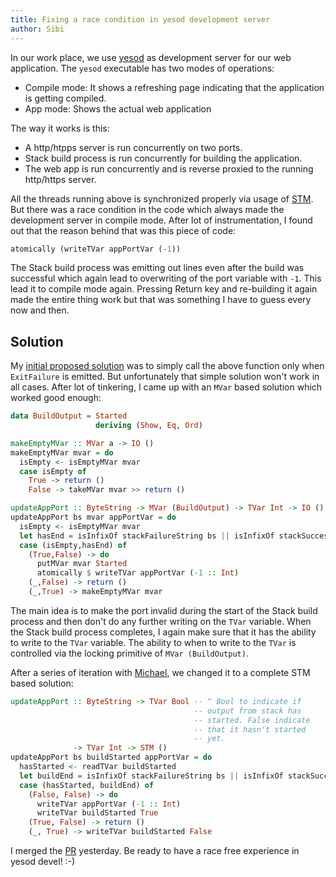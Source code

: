 ```yaml
---
title: Fixing a race condition in yesod development server
author: Sibi
---
```


In our work place, we
use [yesod](https://www.stackage.org/package/yesod-bin) as development
server for our web application. The `yesod` executable has two modes
of operations:

* Compile mode: It shows a refreshing page indicating that the
  application is getting compiled.
* App mode: Shows the actual web application

The way it works is this:

* A http/htpps server is run concurrently on two ports.
* Stack build process is run concurrently for building the application.
* The web app is run concurrently and is reverse proxied to the
  running http/https server.

All the threads running above is synchronized properly via usage
of
[STM](https://en.wikipedia.org/wiki/Software_transactional_memory). But
there was a race condition in the code which always made the
development server in compile mode. After lot of instrumentation, I
found out that the reason behind that was this piece of code:

``` haskell
atomically (writeTVar appPortVar (-1))
```

The Stack build process was emitting out lines even after the build
was successful which again lead to overwriting of the port variable
with `-1`. This lead it to compile mode again. Pressing Return key and
re-building it again made the entire thing work but that was something
I have to guess every now and then.

## Solution

My
[initial proposed solution](https://github.com/yesodweb/yesod/issues/1380) was
to simply call the above function only when `ExitFailure` is
emitted. But unfortunately that simple solution won't work in all
cases. After lot of tinkering, I came up with an `MVar` based solution
which worked good enough:

``` haskell
data BuildOutput = Started
                   deriving (Show, Eq, Ord)

makeEmptyMVar :: MVar a -> IO ()
makeEmptyMVar mvar = do
  isEmpty <- isEmptyMVar mvar
  case isEmpty of
    True -> return ()
    False -> takeMVar mvar >> return ()

updateAppPort :: ByteString -> MVar (BuildOutput) -> TVar Int -> IO ()
updateAppPort bs mvar appPortVar = do
  isEmpty <- isEmptyMVar mvar
  let hasEnd = isInfixOf stackFailureString bs || isInfixOf stackSuccessString bs
  case (isEmpty,hasEnd) of
    (True,False) -> do
      putMVar mvar Started
      atomically $ writeTVar appPortVar (-1 :: Int)
    (_,False) -> return () 
    (_,True) -> makeEmptyMVar mvar
```

The main idea is to make the port invalid during the start of the
Stack build process and then don't do any further writing on the
`TVar` variable. When the Stack build process completes, I again make
sure that it has the ability to write to the `TVar` variable. The
ability to when to write to the `TVar` is controlled via the locking
primitive of `MVar (BuildOutput)`.

After a series of iteration
with [Michael](https://github.com/snoyberg), we changed it to a
complete STM based solution:

``` haskell
updateAppPort :: ByteString -> TVar Bool -- ^ Bool to indicate if
                                         -- output from stack has
                                         -- started. False indicate
                                         -- that it hasn't started
                                         -- yet.
              -> TVar Int -> STM ()
updateAppPort bs buildStarted appPortVar = do
  hasStarted <- readTVar buildStarted
  let buildEnd = isInfixOf stackFailureString bs || isInfixOf stackSuccessString bs
  case (hasStarted, buildEnd) of
    (False, False) -> do
      writeTVar appPortVar (-1 :: Int)
      writeTVar buildStarted True
    (True, False) -> return ()
    (_, True) -> writeTVar buildStarted False
```

I merged the [PR](https://github.com/yesodweb/yesod/pull/1381)
yesterday. Be ready to have a race free experience in yesod devel! :-)
